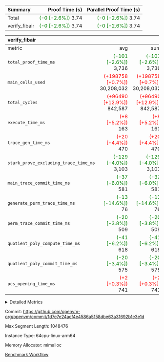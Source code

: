 | Summary | Proof Time (s) | Parallel Proof Time (s) |
|:---|---:|---:|
| Total | <span style='color: green'>(-0 [-2.6%])</span> 3.74 | <span style='color: green'>(-0 [-2.6%])</span> 3.74 |
| verify_fibair | <span style='color: green'>(-0 [-2.6%])</span> 3.74 | <span style='color: green'>(-0 [-2.6%])</span> 3.74 |


| verify_fibair |||||
|:---|---:|---:|---:|---:|
|metric|avg|sum|max|min|
| `total_proof_time_ms ` | <span style='color: green'>(-101 [-2.6%])</span> 3,736 | <span style='color: green'>(-101 [-2.6%])</span> 3,736 | <span style='color: green'>(-101 [-2.6%])</span> 3,736 | <span style='color: green'>(-101 [-2.6%])</span> 3,736 |
| `main_cells_used     ` | <span style='color: red'>(+198758 [+0.7%])</span> 30,208,032 | <span style='color: red'>(+198758 [+0.7%])</span> 30,208,032 | <span style='color: red'>(+198758 [+0.7%])</span> 30,208,032 | <span style='color: red'>(+198758 [+0.7%])</span> 30,208,032 |
| `total_cycles        ` | <span style='color: red'>(+96490 [+12.9%])</span> 842,587 | <span style='color: red'>(+96490 [+12.9%])</span> 842,587 | <span style='color: red'>(+96490 [+12.9%])</span> 842,587 | <span style='color: red'>(+96490 [+12.9%])</span> 842,587 |
| `execute_time_ms     ` | <span style='color: red'>(+8 [+5.2%])</span> 163 | <span style='color: red'>(+8 [+5.2%])</span> 163 | <span style='color: red'>(+8 [+5.2%])</span> 163 | <span style='color: red'>(+8 [+5.2%])</span> 163 |
| `trace_gen_time_ms   ` | <span style='color: red'>(+20 [+4.4%])</span> 470 | <span style='color: red'>(+20 [+4.4%])</span> 470 | <span style='color: red'>(+20 [+4.4%])</span> 470 | <span style='color: red'>(+20 [+4.4%])</span> 470 |
| `stark_prove_excluding_trace_time_ms` | <span style='color: green'>(-129 [-4.0%])</span> 3,103 | <span style='color: green'>(-129 [-4.0%])</span> 3,103 | <span style='color: green'>(-129 [-4.0%])</span> 3,103 | <span style='color: green'>(-129 [-4.0%])</span> 3,103 |
| `main_trace_commit_time_ms` | <span style='color: green'>(-37 [-6.0%])</span> 581 | <span style='color: green'>(-37 [-6.0%])</span> 581 | <span style='color: green'>(-37 [-6.0%])</span> 581 | <span style='color: green'>(-37 [-6.0%])</span> 581 |
| `generate_perm_trace_time_ms` | <span style='color: green'>(-13 [-14.6%])</span> 76 | <span style='color: green'>(-13 [-14.6%])</span> 76 | <span style='color: green'>(-13 [-14.6%])</span> 76 | <span style='color: green'>(-13 [-14.6%])</span> 76 |
| `perm_trace_commit_time_ms` | <span style='color: green'>(-20 [-3.8%])</span> 509 | <span style='color: green'>(-20 [-3.8%])</span> 509 | <span style='color: green'>(-20 [-3.8%])</span> 509 | <span style='color: green'>(-20 [-3.8%])</span> 509 |
| `quotient_poly_compute_time_ms` | <span style='color: green'>(-41 [-6.2%])</span> 618 | <span style='color: green'>(-41 [-6.2%])</span> 618 | <span style='color: green'>(-41 [-6.2%])</span> 618 | <span style='color: green'>(-41 [-6.2%])</span> 618 |
| `quotient_poly_commit_time_ms` | <span style='color: green'>(-20 [-3.4%])</span> 575 | <span style='color: green'>(-20 [-3.4%])</span> 575 | <span style='color: green'>(-20 [-3.4%])</span> 575 | <span style='color: green'>(-20 [-3.4%])</span> 575 |
| `pcs_opening_time_ms ` | <span style='color: red'>(+2 [+0.3%])</span> 741 | <span style='color: red'>(+2 [+0.3%])</span> 741 | <span style='color: red'>(+2 [+0.3%])</span> 741 | <span style='color: red'>(+2 [+0.3%])</span> 741 |



<details>
<summary>Detailed Metrics</summary>

|  | verify_program_compile_ms | total_cells | stark_prove_excluding_trace_time_ms | quotient_poly_compute_time_ms | quotient_poly_commit_time_ms | perm_trace_commit_time_ms | pcs_opening_time_ms | main_trace_commit_time_ms |
| --- | --- | --- | --- | --- | --- | --- | --- |
|  | 3 | 65,536 | 67 | 3 | 14 | 0 | 32 | 17 | 

| air_name | rows | quotient_deg | main_cols | interactions | constraints | cells |
| --- | --- | --- | --- | --- | --- | --- |
| AccessAdapterAir<2> |  | 4 |  | 5 | 12 |  | 
| AccessAdapterAir<4> |  | 4 |  | 5 | 12 |  | 
| AccessAdapterAir<8> |  | 4 |  | 5 | 12 |  | 
| FibonacciAir | 32,768 | 1 | 2 |  | 5 | 65,536 | 
| FriReducedOpeningAir |  | 4 |  | 35 | 59 |  | 
| NativePoseidon2Air<BabyBearParameters>, 1> |  | 4 |  | 31 | 302 |  | 
| PhantomAir |  | 4 |  | 3 | 4 |  | 
| ProgramAir |  | 1 |  | 1 | 4 |  | 
| VariableRangeCheckerAir |  | 1 |  | 1 | 4 |  | 
| VmAirWrapper<BranchNativeAdapterAir, BranchEqualCoreAir<1> |  | 2 |  | 11 | 23 |  | 
| VmAirWrapper<JalNativeAdapterAir, JalCoreAir> |  | 4 |  | 7 | 6 |  | 
| VmAirWrapper<NativeAdapterAir<2, 0>, PublicValuesCoreAir> |  | 4 |  | 11 | 22 |  | 
| VmAirWrapper<NativeAdapterAir<2, 1>, FieldArithmeticCoreAir> |  | 4 |  | 15 | 23 |  | 
| VmAirWrapper<NativeLoadStoreAdapterAir<1>, NativeLoadStoreCoreAir<1> |  | 4 |  | 15 | 24 |  | 
| VmAirWrapper<NativeVectorizedAdapterAir<4>, FieldExtensionCoreAir> |  | 4 |  | 15 | 23 |  | 
| VmConnectorAir |  | 4 |  | 3 | 8 |  | 
| VolatileBoundaryAir |  | 4 |  | 4 | 16 |  | 

| group | trace_gen_time_ms | total_proof_time_ms | total_cycles | total_cells | stark_prove_excluding_trace_time_ms | quotient_poly_compute_time_ms | quotient_poly_commit_time_ms | perm_trace_commit_time_ms | pcs_opening_time_ms | main_trace_commit_time_ms | main_cells_used | generate_perm_trace_time_ms | execute_time_ms |
| --- | --- | --- | --- | --- | --- | --- | --- | --- | --- | --- | --- | --- | --- |
| verify_fibair | 470 | 3,736 | 842,587 | 82,499,608 | 3,103 | 618 | 575 | 509 | 741 | 581 | 30,208,032 | 76 | 163 | 

| group | air_name | rows | prep_cols | perm_cols | main_cols | cells |
| --- | --- | --- | --- | --- | --- | --- |
| verify_fibair | AccessAdapterAir<2> | 131,072 |  | 16 | 11 | 3,538,944 | 
| verify_fibair | AccessAdapterAir<4> | 65,536 |  | 16 | 13 | 1,900,544 | 
| verify_fibair | AccessAdapterAir<8> | 32,768 |  | 16 | 17 | 1,081,344 | 
| verify_fibair | FriReducedOpeningAir | 512 |  | 76 | 64 | 71,680 | 
| verify_fibair | NativePoseidon2Air<BabyBearParameters>, 1> | 8,192 |  | 36 | 348 | 3,145,728 | 
| verify_fibair | PhantomAir | 16,384 |  | 8 | 6 | 229,376 | 
| verify_fibair | ProgramAir | 8,192 |  | 8 | 10 | 147,456 | 
| verify_fibair | VariableRangeCheckerAir | 262,144 | 2 | 8 | 1 | 2,359,296 | 
| verify_fibair | VmAirWrapper<BranchNativeAdapterAir, BranchEqualCoreAir<1> | 262,144 |  | 28 | 23 | 13,369,344 | 
| verify_fibair | VmAirWrapper<JalNativeAdapterAir, JalCoreAir> | 32,768 |  | 12 | 10 | 720,896 | 
| verify_fibair | VmAirWrapper<NativeAdapterAir<2, 1>, FieldArithmeticCoreAir> | 524,288 |  | 20 | 30 | 26,214,400 | 
| verify_fibair | VmAirWrapper<NativeLoadStoreAdapterAir<1>, NativeLoadStoreCoreAir<1> | 524,288 |  | 20 | 31 | 26,738,688 | 
| verify_fibair | VmAirWrapper<NativeVectorizedAdapterAir<4>, FieldExtensionCoreAir> | 8,192 |  | 20 | 40 | 491,520 | 
| verify_fibair | VmConnectorAir | 2 | 1 | 8 | 4 | 24 | 
| verify_fibair | VolatileBoundaryAir | 131,072 |  | 8 | 11 | 2,490,368 | 

</details>


Commit: https://github.com/openvm-org/openvm/commit/1d7e7e24acf4e4586a5158dbe63a31692b1e3e1d

Max Segment Length: 1048476

Instance Type: 64cpu-linux-arm64

Memory Allocator: mimalloc

[Benchmark Workflow](https://github.com/openvm-org/openvm/actions/runs/12685391144)

